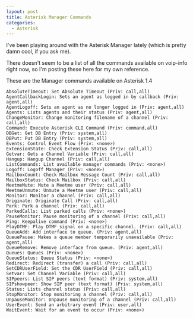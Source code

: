 ```yaml
---
layout: post
title: Asterisk Manager Commands
categories:
  - Asterisk
---
```

I've been playing around with the Asterisk Manager lately (which is pretty damn cool, if you ask me).

There doesn't seem to be a list of all the commands available on voip-info right now, so I'm posting these here for my own reference.

These are the Manager commands available on Asterisk 1.4

    AbsoluteTimeout: Set Absolute Timeout (Priv: call,all)
    AgentCallbackLogin: Sets an agent as logged in by callback (Priv: agent,all)
    AgentLogoff: Sets an agent as no longer logged in (Priv: agent,all)
    Agents: Lists agents and their status (Priv: agent,all)
    ChangeMonitor: Change monitoring filename of a channel (Priv: call,all)
    Command: Execute Asterisk CLI Command (Priv: command,all)
    DBGet: Get DB Entry (Priv: system,all)
    DBPut: Put DB Entry (Priv: system,all)
    Events: Control Event Flow (Priv: <none>)
    ExtensionState: Check Extension Status (Priv: call,all)
    Getvar: Gets a Channel Variable (Priv: call,all)
    Hangup: Hangup Channel (Priv: call,all)
    ListCommands: List available manager commands (Priv: <none>)
    Logoff: Logoff Manager (Priv: <none>)
    MailboxCount: Check Mailbox Message Count (Priv: call,all)
    MailboxStatus: Check Mailbox (Priv: call,all)
    MeetmeMute: Mute a Meetme user (Priv: call,all)
    MeetmeUnmute: Unmute a Meetme user (Priv: call,all)
    Monitor: Monitor a channel (Priv: call,all)
    Originate: Originate Call (Priv: call,all)
    Park: Park a channel (Priv: call,all)
    ParkedCalls: List parked calls (Priv: <none>)
    PauseMonitor: Pause monitoring of a channel (Priv: call,all)
    Ping: Keepalive command (Priv: <none>)
    PlayDTMF: Play DTMF signal on a specific channel. (Priv: call,all)
    QueueAdd: Add interface to queue. (Priv: agent,all)
    QueuePause: Makes a queue member temporarily unavailable (Priv: agent,all)
    QueueRemove: Remove interface from queue. (Priv: agent,all)
    Queues: Queues (Priv: <none>)
    QueueStatus: Queue Status (Priv: <none>)
    Redirect: Redirect (transfer) a call (Priv: call,all)
    SetCDRUserField: Set the CDR UserField (Priv: call,all)
    Setvar: Set Channel Variable (Priv: call,all)
    SIPpeers: List SIP peers (text format) (Priv: system,all)
    SIPshowpeer: Show SIP peer (text format) (Priv: system,all)
    Status: Lists channel status (Priv: call,all)
    StopMonitor: Stop monitoring a channel (Priv: call,all)
    UnpauseMonitor: Unpause monitoring of a channel (Priv: call,all)
    UserEvent: Send an arbitrary event (Priv: user,all)
    WaitEvent: Wait for an event to occur (Priv: <none>)
